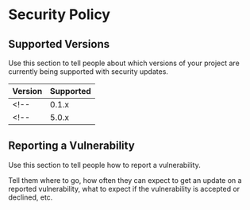 # Security Policy

## Supported Versions

Use this section to tell people about which versions of your project are
currently being supported with security updates.

| Version | Supported          |
| ------- | ------------------ |
<!-- | 0.1.x   | :white_check_mark: | -->
<!-- | 5.0.x   | :x:                | -->

## Reporting a Vulnerability

Use this section to tell people how to report a vulnerability.

Tell them where to go, how often they can expect to get an update on a
reported vulnerability, what to expect if the vulnerability is accepted or
declined, etc.

